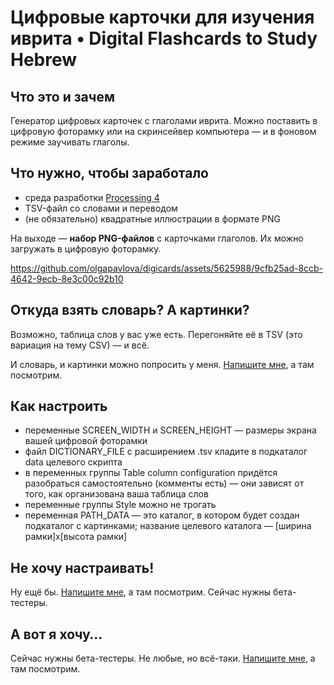 # Цифровые карточки для изучения иврита • Digital Flashcards to Study Hebrew

## Что это и зачем
Генератор цифровых карточек с глаголами иврита. Можно поставить в цифровую фоторамку или на скринсейвер компьютера — и в фоновом режиме заучивать глаголы.

## Что нужно, чтобы заработало
* среда разработки [Processing 4](https://processing.org)
* TSV-файл со словами и переводом
* (не обязательно) квадратные иллюстрации в формате PNG

На выходе — **набор PNG-файлов** с карточками глаголов. Их можно загружать в цифровую фоторамку.

https://github.com/olgapavlova/digicards/assets/5625988/9cfb25ad-8ccb-4642-9ecb-8e3c00c92b10

## Откуда взять словарь? А картинки?
Возможно, таблица слов у вас уже есть. Перегоняйте её в TSV (это вариация на тему CSV) — и всё.

И словарь, и картинки можно попросить у меня. [Напишите мне](mailto:olgapavlova@gmail.com?subject=digicard), а там посмотрим.

## Как настроить
* переменные SCREEN_WIDTH и SCREEN_HEIGHT — размеры экрана вашей цифровой фоторамки
* файл DICTIONARY_FILE с расширением .tsv кладите в подкаталог data целевого скрипта
* в переменных группы Table column configuration придётся разобраться самостоятельно (комменты есть) — они зависят от того, как организована ваша таблица слов
* переменные группы Style можно не трогать
* переменная PATH_DATA — это каталог, в котором будет создан подкаталог с картинками; название целевого каталога — [ширина рамки]x[высота рамки]

## Не хочу настраивать!
Ну ещё бы. [Напишите мне](mailto:olgapavlova@gmail.com?subject=digicard), а там посмотрим. Сейчас нужны бета-тестеры.

## А вот я хочу…
Сейчас нужны бета-тестеры. Не любые, но всё-таки. [Напишите мне](mailto:olgapavlova@gmail.com?subject=digicard), а там посмотрим.
